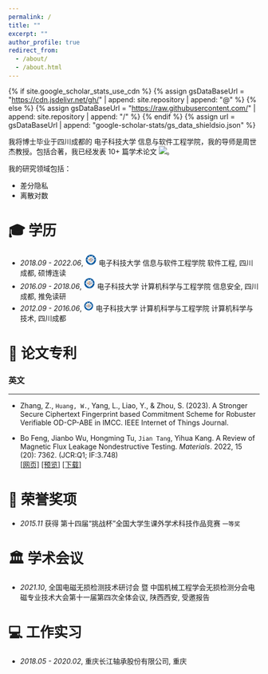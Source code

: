 ```yaml
---
permalink: /
title: ""
excerpt: ""
author_profile: true
redirect_from: 
  - /about/
  - /about.html
---
```


{% if site.google_scholar_stats_use_cdn %}
{% assign gsDataBaseUrl = "https://cdn.jsdelivr.net/gh/" | append: site.repository | append: "@" %}
{% else %}
{% assign gsDataBaseUrl = "https://raw.githubusercontent.com/" | append: site.repository | append: "/" %}
{% endif %}
{% assign url = gsDataBaseUrl | append: "google-scholar-stats/gs_data_shieldsio.json" %}

<span class='anchor' id='about-me'></span>

我将博士毕业于四川成都的 电子科技大学 信息与软件工程学院，我的导师是周世杰教授。包括合著，我已经发表 10+ 篇学术论文
 <a href='https://scholar.google.com/citations?user=XdJAWQkAAAAJ'><img src="https://img.shields.io/endpoint?url={{url 
 | url code}}&logo=Google%20Scholar&labelColor=f6f6f6&color=9cf&style=flat&label=引用"></a>。

我的研究领域包括：
- 差分隐私
- 离散对数
 
  


<span class='anchor' id='-xl'></span>

# 🎓 学历
- *2018.09 - 2022.06*, <a href="https://www.uestc.edu.cn/"><img class="svg" src="/images/uestc.bmp" width="23pt"></a> 电子科技大学 信息与软件工程学院 软件工程, 四川成都, 硕博连读
- *2016.09 - 2018.06*, <a href="https://www.uestc.edu.cn/"><img class="svg" src="/images/uestc.bmp" width="23pt"></a> 电子科技大学 计算机科学与工程学院 信息安全, 四川成都, 推免读研 
- *2012.09 - 2016.06*, <a href="https://www.uestc.edu.cn/"><img class="svg" src="/images/uestc.bmp" width="20pt"></a> 电子科技大学 计算机科学与工程学院 计算机科学与技术, 四川成都
 
<span class='anchor' id='-lwzl'></span>

# 📝 论文专利

### 英文
---
- Zhang, Z., `Huang, W.`, Yang, L., Liao, Y., & Zhou, S. (2023). A Stronger Secure Ciphertext Fingerprint based Commitment Scheme for Robuster Verifiable OD-CP-ABE in IMCC. IEEE Internet of Things Journal.

- Bo Feng, Jianbo Wu, Hongming Tu, `Jian Tang`, Yihua Kang. A Review of Magnetic Flux Leakage Nondestructive Testing. *Materials*. 2022, 15 (20): 7362. (JCR:Q1; IF:3.748)  
[[网页]](https://dx.doi.org/10.3390/ma15207362) [[预览]](https://github.com/tangjyan/tangjyan.github.io/blob/main/pdf/FengB-2022-A%20Review%20of%20Magnetic%20Flux%20Leakage%20Nondestructive%20Testing.pdf) [[下载]](/pdf/FengB-2022-A%20Review%20of%20Magnetic%20Flux%20Leakage%20Nondestructive%20Testing.pdf)

















<span class='anchor' id='-ryjx'></span>

# 🏅 荣誉奖项
- *2015.11* 获得 第十四届“挑战杯”全国大学生课外学术科技作品竞赛 `一等奖`  

<span class='anchor' id='-xshy'></span>

# 🏛️ 学术会议
- *2021.10*, 全国电磁无损检测技术研讨会 暨 中国机械工程学会无损检测分会电磁专业技术大会第十一届第四次全体会议, 陕西西安, 受邀报告

<span class='anchor' id='-gzsx'></span>

# 💻 工作实习
- *2018.05 - 2020.02*, 重庆长江轴承股份有限公司, 重庆

